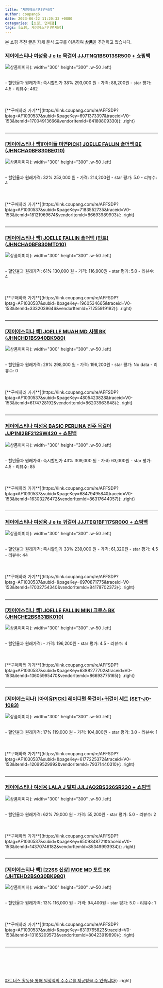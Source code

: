 ```yaml
---
title: "제이에스티나면세점"
author: coupang6
date: 2023-06-22 11:20:33 +0800
categories: [쇼핑, 면세점]
tags: [쇼핑, 제이에스티나면세점]
---
```


본 쇼핑 추천 글은 자체 분석 도구를 이용하여 [**상품**](https://link.coupang.com/a/bao1ui)을 추천하고 있습니다.

### [제이에스티나 여성용 J e te 목걸이 JJJTNQ1BS013SR500 + 쇼핑백](https://link.coupang.com/re/AFFSDP?lptag=AF1030537&subid=&pageKey=6971373397&traceid=V0-153&itemId=17004913666&vendorItemId=84180809330)

![상품이미지](https://thumbnail9.coupangcdn.com/thumbnails/remote/230x230ex/image/retail/images/2110134084041356-44d24ef3-4d3b-4618-9906-42657110e489.jpg){: width="300" height="300" .w-50 .left}


<br>
- 할인율과 원래가격: 즉시할인가 38%  293,000   원
- 가격: 88,200원
- star 평가: 4.5
- 리뷰수: 462
<br>
<br>
<br>
<br>
[**구매하러 가기**](https://link.coupang.com/re/AFFSDP?lptag=AF1030537&subid=&pageKey=6971373397&traceid=V0-153&itemId=17004913666&vendorItemId=84180809330){: .right}
<br>
<br>

---

### [[제이에스티나 백][아이들 미연PICK] JOELLE FALLIN 숄더백 BE (JHNCHA0BF830BE010)](https://link.coupang.com/re/AFFSDP?lptag=AF1030537&subid=&pageKey=7183552735&traceid=V0-153&itemId=18121969674&vendorItemId=86693989903)

![상품이미지](https://thumbnail9.coupangcdn.com/thumbnails/remote/230x230ex/image/vendor_inventory/1c33/79320c48acec4021ff0c2ed3946793712a4168d2cfb98696012105ddddb1.jpg){: width="300" height="300" .w-50 .left}


<br>
- 할인율과 원래가격: 32%  253,000   원
- 가격: 214,200원
- star 평가: 5.0
- 리뷰수: 4
<br>
<br>
<br>
<br>
[**구매하러 가기**](https://link.coupang.com/re/AFFSDP?lptag=AF1030537&subid=&pageKey=7183552735&traceid=V0-153&itemId=18121969674&vendorItemId=86693989903){: .right}
<br>
<br>

---

### [[제이에스티나 백] JOELLE FALLIN 숄더백 (민트) (JHNCHA0BF830MT010)](https://link.coupang.com/re/AFFSDP?lptag=AF1030537&subid=&pageKey=1960534665&traceid=V0-153&itemId=3332039646&vendorItemId=71255919192)

![상품이미지](https://thumbnail10.coupangcdn.com/thumbnails/remote/230x230ex/image/vendor_inventory/314a/5504823c034379666f6d0334354583d35723f04a8710220ddb3e018fb6f1.jpg){: width="300" height="300" .w-50 .left}


<br>
- 할인율과 원래가격: 61%  130,000   원
- 가격: 116,900원
- star 평가: 5.0
- 리뷰수: 4
<br>
<br>
<br>
<br>
[**구매하러 가기**](https://link.coupang.com/re/AFFSDP?lptag=AF1030537&subid=&pageKey=1960534665&traceid=V0-153&itemId=3332039646&vendorItemId=71255919192){: .right}
<br>
<br>

---

### [[제이에스티나 백] JOELLE MUAH MD 사첼 BK (JHNCHD1BS940BK980)](https://link.coupang.com/re/AFFSDP?lptag=AF1030537&subid=&pageKey=4805423828&traceid=V0-153&itemId=6174728192&vendorItemId=86203963648)

![상품이미지](https://thumbnail6.coupangcdn.com/thumbnails/remote/230x230ex/image/vendor_inventory/6539/07265e12a1cfd31006e641c442d8ced41200cd47cf4878aa96057d36eae1.jpg){: width="300" height="300" .w-50 .left}


<br>
- 할인율과 원래가격: 29%  298,000   원
- 가격: 196,200원
- star 평가: No data
- 리뷰수: 0
<br>
<br>
<br>
<br>
[**구매하러 가기**](https://link.coupang.com/re/AFFSDP?lptag=AF1030537&subid=&pageKey=4805423828&traceid=V0-153&itemId=6174728192&vendorItemId=86203963648){: .right}
<br>
<br>

---

### [제이에스티나 여성용 BASIC PERLINA 진주 목걸이 JJP1NI2BF212SW420 + 쇼핑백](https://link.coupang.com/re/AFFSDP?lptag=AF1030537&subid=&pageKey=6847949584&traceid=V0-153&itemId=16303276472&vendorItemId=86317644057)

![상품이미지](https://thumbnail9.coupangcdn.com/thumbnails/remote/230x230ex/image/retail/images/2023/06/19/14/3/44ff3891-4cdc-4e22-8b7e-780c1e47e3eb.jpg){: width="300" height="300" .w-50 .left}


<br>
- 할인율과 원래가격: 즉시할인가 43%  309,000   원
- 가격: 63,000원
- star 평가: 4.5
- 리뷰수: 85
<br>
<br>
<br>
<br>
[**구매하러 가기**](https://link.coupang.com/re/AFFSDP?lptag=AF1030537&subid=&pageKey=6847949584&traceid=V0-153&itemId=16303276472&vendorItemId=86317644057){: .right}
<br>
<br>

---

### [제이에스티나 여성용 J e te 귀걸이 JJJTEQ1BF117SR000 + 쇼핑백](https://link.coupang.com/re/AFFSDP?lptag=AF1030537&subid=&pageKey=6970871775&traceid=V0-153&itemId=17002754340&vendorItemId=84178702373)

![상품이미지](https://thumbnail7.coupangcdn.com/thumbnails/remote/230x230ex/image/retail/images/9119838996507214-98b65212-36da-47f5-862e-8dcf0c42d24c.jpg){: width="300" height="300" .w-50 .left}


<br>
- 할인율과 원래가격: 즉시할인가 33%  239,000   원
- 가격: 61,320원
- star 평가: 4.5
- 리뷰수: 44
<br>
<br>
<br>
<br>
[**구매하러 가기**](https://link.coupang.com/re/AFFSDP?lptag=AF1030537&subid=&pageKey=6970871775&traceid=V0-153&itemId=17002754340&vendorItemId=84178702373){: .right}
<br>
<br>

---

### [[제이에스티나 백] JOELLE FALLIN MINI 크로스 BK (JHNCHE2BS831BK010)](https://link.coupang.com/re/AFFSDP?lptag=AF1030537&subid=&pageKey=6388277702&traceid=V0-153&itemId=13605995470&vendorItemId=86693775165)

![상품이미지](https://thumbnail9.coupangcdn.com/thumbnails/remote/230x230ex/image/vendor_inventory/3c3b/4100355a6a9eec2c71f03cc6fbd1bcc23b2359dca088e1656441cb566497.jpg){: width="300" height="300" .w-50 .left}


<br>
- 할인율과 원래가격: 
- 가격: 196,200원
- star 평가: 4.5
- 리뷰수: 4
<br>
<br>
<br>
<br>
[**구매하러 가기**](https://link.coupang.com/re/AFFSDP?lptag=AF1030537&subid=&pageKey=6388277702&traceid=V0-153&itemId=13605995470&vendorItemId=86693775165){: .right}
<br>
<br>

---

### [[제이에스티나] [아이유PICK] 레이디펄 목걸이+귀걸이 세트 (SET-J0-1083)](https://link.coupang.com/re/AFFSDP?lptag=AF1030537&subid=&pageKey=6177225372&traceid=V0-153&itemId=12099529992&vendorItemId=79371440310)

![상품이미지](https://thumbnail6.coupangcdn.com/thumbnails/remote/230x230ex/image/vendor_inventory/8680/1606cfcc558cfb19bc9bbedd471c438757f6aef650439d3a3d9ba4803502.jpg){: width="300" height="300" .w-50 .left}


<br>
- 할인율과 원래가격: 17%  119,000   원
- 가격: 104,800원
- star 평가: 3.0
- 리뷰수: 1
<br>
<br>
<br>
<br>
[**구매하러 가기**](https://link.coupang.com/re/AFFSDP?lptag=AF1030537&subid=&pageKey=6177225372&traceid=V0-153&itemId=12099529992&vendorItemId=79371440310){: .right}
<br>
<br>

---

### [제이에스티나 여성용 LALA J 발찌 JJLJAQ2BS326SR230 + 쇼핑백](https://link.coupang.com/re/AFFSDP?lptag=AF1030537&subid=&pageKey=6509348721&traceid=V0-153&itemId=14370746182&vendorItemId=85349993934)

![상품이미지](https://thumbnail7.coupangcdn.com/thumbnails/remote/230x230ex/image/vendor_inventory/6399/61c51eaaf80137e634d365effb90eedbb3732efc14d3b3193eadac92d25f.jpg){: width="300" height="300" .w-50 .left}


<br>
- 할인율과 원래가격: 62%  79,000   원
- 가격: 55,200원
- star 평가: 5.0
- 리뷰수: 2
<br>
<br>
<br>
<br>
[**구매하러 가기**](https://link.coupang.com/re/AFFSDP?lptag=AF1030537&subid=&pageKey=6509348721&traceid=V0-153&itemId=14370746182&vendorItemId=85349993934){: .right}
<br>
<br>

---

### [[제이에스티나 백] [22SS 신상] MOE MD 토트 BK (JHTEHD2BS030BK980)](https://link.coupang.com/re/AFFSDP?lptag=AF1030537&subid=&pageKey=6319765823&traceid=V0-153&itemId=13165209573&vendorItemId=80423919890)

![상품이미지](https://thumbnail9.coupangcdn.com/thumbnails/remote/230x230ex/image/vendor_inventory/8cb6/1180ff88fb3ede28ee3c0c16691d283d1b9da9a13e1633431d4a062cbbbb.jpg){: width="300" height="300" .w-50 .left}


<br>
- 할인율과 원래가격: 13%  116,000   원
- 가격: 94,400원
- star 평가: 5.0
- 리뷰수: 1
<br>
<br>
<br>
<br>
[**구매하러 가기**](https://link.coupang.com/re/AFFSDP?lptag=AF1030537&subid=&pageKey=6319765823&traceid=V0-153&itemId=13165209573&vendorItemId=80423919890){: .right}
<br>
<br>

---
<br><br><br><br><br> [파트너스 활동을 통해 일정액의 수수료를 제공받을 수 있습니다](https://link.coupang.com/a/bao1ui){: .right}